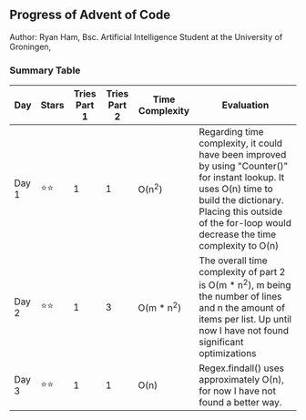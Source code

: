 ## Progress of Advent of Code

Author: Ryan Ham, Bsc. Artificial Intelligence Student at the University of Groningen,

### Summary Table

| Day   | Stars | Tries Part 1 | Tries Part 2 | Time Complexity       | Evaluation                                                                                                                                                                                                                 |
| ----- | ----- | ------------ | ------------ | --------------------- | -------------------------------------------------------------------------------------------------------------------------------------------------------------------------------------------------------------------------- |
| Day 1 | ⭐⭐  | 1            | 1            | O(n<sup>2</sup>)      | Regarding time complexity, it could have been improved by using "Counter()" for instant lookup. It uses O(n) time to build the dictionary. Placing this outside of the for-loop would decrease the time complexity to O(n) |
| Day 2 | ⭐⭐  | 1            | 3            | O(m \* n<sup>2</sup>) | The overall time complexity of part 2 is O(m \* n<sup>2</sup>), m being the number of lines and n the amount of items per list. Up until now I have not found significant optimizations                                    |
| Day 3 | ⭐⭐  | 1            | 1            | O(n)                  | Regex.findall() uses approximately O(n), for now I have not found a better way.                                                                                                                                            |
